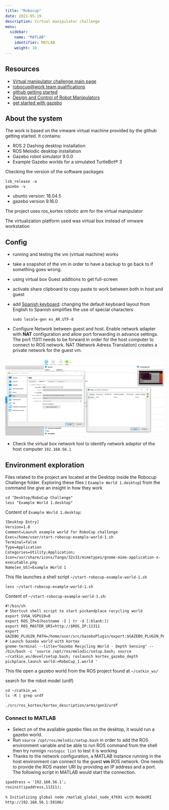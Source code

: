 ```yaml
---
title: "Robocup"
date: 2021-05-19
description: Virtual manipulator challenge  
menu:
  sidebar:
    name: "MATLAB"
    identifier: MATLAB
    weight: 10
---
```


## Resources 
*	[Virtual manipulator challenge main page](https://2021.robocup.org/robot-manipulation) 
* [robocup@work team qualifications](https://atwork.robocup.org/2021/03/12/robocup-2021-worldwide-call-for-participation/) 
* [github getting started](https://github.com/mathworks-robotics/templates-robocup-robot-manipulation-challenge)
*	 [Design and Control of Robot Manipulators ](https://www.facebook.com/notes/matlab-and-simulink-robotics-arena/design-and-control-of-robot-manipulators-technical-resources/3351011848336733/) 
* [get started with gazebo](https://www.mathworks.com/help/ros/ug/get-started-with-gazebo-and-a-simulated-turtlebot.html)

## About the system
The work is based on the vmware virtual machine provided by the github getting started. It contains: 
* ROS 2 Dashing desktop installation
* ROS Melodic desktop installation
* Gazebo robot simulator 9.0.0
* Example Gazebo worlds for a simulated TurtleBot® 3

Checking the version of the software packages
```
lsb_release -a
gazebo -v
```

* ubunto version: 18.04.5
* gazebo version 9.16.0

The project uses ros_kortex  robotic arm for the virtual manipulator  

The virtualization platform used was virtual box  instead of vmware workstation

## Config
* running and testing the vm (virtual machine) works
* take a snapshot of the vm in order to have a backup to go back to if something goes wrong.  
* using virtual box Guest additions to get full-screen 
* activate share clipboard to copy paste to work between both in host and guest
* add [Spanish keyboard](https://askubuntu.com/questions/1014585/how-to-add-a-latin-american-keyboard-in-17-10): changing the default keyboard layout from English to Spanish  simplifies the use of special characters

  ```
  sudo locale-gen es_AR.UTF-8
  ```

* Configure Network between guest and host. Enable network adapter with __NAT__ configuration and allow port forwarding in advance settings. The port 11311 needs to be forward in order for the host computer to connect to ROS network.  NAT (Network Adress Translation) creates a private network for the guest vm.
  
![Network configuration](network-config.png)

* Check the virtual box network tool to identify network adaptor of the host computer ```192.168.56.1```
  
## Environment exploration
Files related to the project are located at the Desktop inside the Robocup Challenge folder. Exploring these files ( ```Example World 1.desktop```) from the command line give an insight in how they work
```
cd "Desktop/RoboCup Challenge"
less "Example World 1.desktop"
```

Content of  ```Example World 1.desktop```: 
```
[Desktop Entry]
Version=1.0
Comment=Launch example world for RoboCup challenge
Exec=/home/user/start-robocup-example-world-1.sh
Terminal=false
Type=Application
Categories=Utility;Application;
Icon=/usr/share/icons/Tango/32x32/mimetypes/gnome-mime-application-x-executable.png
Name[en_US]=Example World 1
```

This file launches a  shell script ```~/start-robocup-example-world-1.sh```

```
less ~/start-robocup-example-world-1.sh
```

Content of ```~/start-robocup-example-world-1.sh```:
```
#!/bin/sh
# Shortcut shell script to start pickandplace recycling world
export SVGA_VGPU10=0
export ROS_IP=$(hostname -I | tr -d [:blank:])
export ROS_MASTER_URI=http://$ROS_IP:11311
export GAZEBO_PLUGIN_PATH=/home/user/src/GazeboPlugin/export:$GAZEBO_PLUGIN_PATH
# Launch Gazebo world with kortex
gnome-terminal --title="Gazebo Recycling World - Depth Sensing" -- /bin/bash -c 'source /opt/ros/melodic/setup.bash; source ~/catkin_ws/devel/setup.bash; roslaunch kortex_gazebo_depth pickplace.launch world:=RoboCup_1.world '
```

This file open a gazebo world from the ROS project found at  ```~/catkin_ws/```


search for the robot model (urdf) 
```
cd ~/catkin_ws
ls -R | grep urdf
```

```./src/ros_kortex/kortex_description/arms/gen3/urdf```

### Connect to MATLAB 
* Select on of the available gazebo files on the desktop, it would run a gazebo world.
* Run ```source /opt/ros/melodic/setup.bash``` in order to add the ROS environment variable and be able to run ROS command from the shell then try runnign ```rostopic list``` to test it is working 
* Thanks to the network configuration, a MATLAB instance running in the host environment can connect to the guest __vm__  ROS network. One needs to provide the ROS master URI by providing an IP address and a port. The following script in MATLAB would start the connection.

```{matlab}
ipaddress = '192.168.56.1';
rosinit(ipaddress,11311);

% Initializing global node /matlab_global_node_47691 with NodeURI http://192.168.56.1:59106/
```
